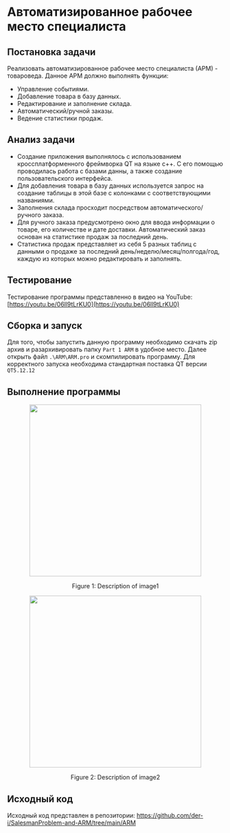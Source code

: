 # Автоматизированное рабочее место специалиста
## Постановка задачи
Реализовать автоматизированное рабочее место специалиста (АРМ) - товароведа.
Данное АРМ должно выполнять функции:
- Управление событиями.
- Добавление товара в базу данных.
- Редактирование и заполнение склада.
- Автоматический/ручной заказы.
- Ведение статистики продаж.

## Анализ задачи
- Создание приложения выполнялось с использованием кроссплатформенного фреймворка QT на языке с++. С его помощью проводилась работа с базами данны, а также создание пользовательского интерфейса.
- Для добавления товара в базу данных используется запрос на создание таблицы в этой базе с колонками с соответствующими названиями.
- Заполнения склада просходит посредством автоматического/ручного заказа.
- Для ручного заказа предусмотрено окно для ввода информации о товаре, его количестве и дате доставки. Автоматический заказ основан на статистике продаж за последний день.
- Статистика продаж представляет из себя 5 разных таблиц с данными о продаже за последний день/неделю/месяц/полгода/год, каждую из которых можно редактировать и заполнять.

## Тестирование
Тестирование программы представленно в видео на YouTube: [https://youtu.be/06ll9tLrKU0](https://youtu.be/06ll9tLrKU0)

## Сборка и запуск
Для того, чтобы запустить данную программу необходимо скачать zip архив и разархивировать папку ```Part 1 ARM``` в удобное место. 
Далее открыть файл ```.\ARM\ARM.pro``` и скомпилировать программу. Для корректного запуска необходима стандартная поставка QT версии ```QT5.12.12```

## Выполнение программы

<p align="center">
    <img src="https://github.com/HardMain/Creative-Task/blob/main/assets/116095858/5e36a72c-ef95-415a-8f5c-16bf374f92f1.jpg" width="400"/>
</p>
<p align="center">
    Figure 1: Description of image1
</p>

<p align="center">
    <img src="https://github.com/HardMain/Creative-Task/blob/main/assets/116095858/7e8f8c9e-2c72-4d83-bff9-263992ac939b.jpg" width="400"/>
</p>
<p align="center">
    Figure 2: Description of image2
</p>

## Исходный код

Исходный код представлен в репозитории: https://github.com/der-i/SalesmanProblem-and-ARM/tree/main/ARM
